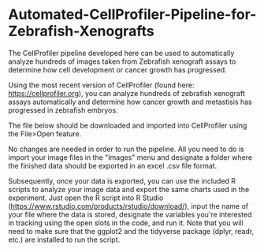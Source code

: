 # Automated-CellProfiler-Pipeline-for-Zebrafish-Xenografts
The CellProfiler pipeline developed here can be used to automatically analyze hundreds of images taken from Zebrafish xenograft assays to determine how cell development or cancer growth has progressed.

Using the most recent version of CellProfiler (found here: https://cellprofiler.org), you can analyze hundreds of zebrafish xenograft assays automatically and determine how cancer growth and metastisis has progressed in zebrafish embryos. 

The file below should be downloaded and imported into CellProfiler using the File>Open feature. 

No changes are needed in order to run the pipeline. All you need to do is import your image files in the "Images" menu and designate a folder where the finished data should be exported in an excel .csv file format. 

Subsequently, once your data is exported, you can use the included R scripts to analyze your image data and export the same charts used in the experiment. Just open the R script into R Studio (https://www.rstudio.com/products/rstudio/download/), input the name of your file where the data is stored, designate the variables you're interested in tracking using the open slots in the code, and run it. 
  Note that you will need to make sure that the ggplot2 and the tidyverse package (dplyr, readr, etc.) are installed to run the script. 
